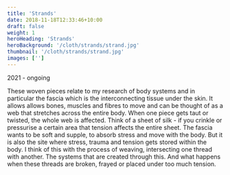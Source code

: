 ```yaml
---
title: 'Strands'
date: 2018-11-18T12:33:46+10:00
draft: false
weight: 1
heroHeading: 'Strands'
heroBackground: '/cloth/strands/strand.jpg'
thumbnail: '/cloth/strands/strand.jpg'
images: ['']
---
```

2021 - ongoing

These woven pieces relate to my research of body systems and in particular the fascia which is the interconnecting tissue under the skin. It allows allows bones, muscles and fibres to move and can be thought of as a web that stretches across the entire body. When one piece gets taut or twisted, the whole web is affected. Think of a sheet of silk - if you crinkle or pressurise a certain area that tension affects the entire sheet. 
The fascia wants to be soft and supple, to absorb stress and move with the body. But it is also the site where stress, trauma and tension gets stored within the body. 
I think of this with the process of weaving, intersecting one thread with another. The systems that are created through this. And what happens when these threads are broken, frayed or placed under too much tension.
